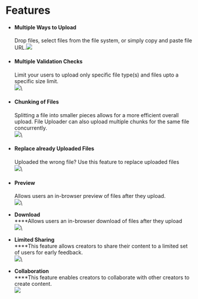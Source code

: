 # Features

*   #### Multiple Ways to Upload

    Drop files, select files from the file system, or simply copy and paste file URL.![](<../../../../.gitbook/assets/image2 (1).png>)


*   #### Multiple Validation Checks

    Limit your users to upload only specific file type(s) and files upto a specific size limit.\
    ![](<../../../../.gitbook/assets/image3 (1).png>)\

*   #### Chunking of Files

    Splitting a file into smaller pieces allows for a more efficient overall upload. File Uploader can also upload multiple chunks for the same file concurrently.\
    ![](../../../../.gitbook/assets/image4.png)\

*   #### Replace already Uploaded Files

    Uploaded the wrong file? Use this feature to replace uploaded files\
    ![](<../../../../.gitbook/assets/Cursor\_and\_NIT\_🔊 (3).png>)\

*   #### Preview

    Allows users an in-browser preview of files after they upload.\
    ![](<../../../../.gitbook/assets/Cursor\_and\_NIT\_🔊 (2).png>)\

* &#x20;**Download**\
  ****Allows users an in-browser download of files after they upload\
  ![](<../../../../.gitbook/assets/Cursor\_and\_NIT\_🔊 (5).png>)\

* **Limited Sharing**\
  ****This feature allows creators to share their content to a limited set of users for early feedback.\
  ![](<../../../../.gitbook/assets/Cursor\_and\_NIT\_🔊 (1).png>)\

* **Collaboration**\
  ****This feature enables creators to collaborate with other creators to create content.\
  ![](../../../../.gitbook/assets/NIT\_🔊.png)
